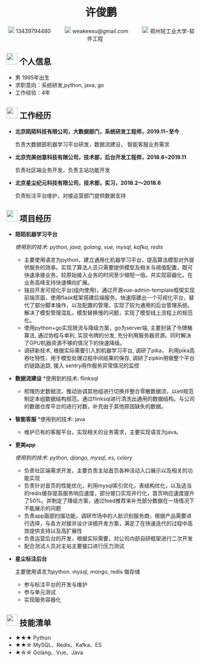  <center>
     <h1>许俊鹏</h1>
     <div>
         <span>
             <img src="assets/phone-solid.svg" width="18px">
             13439794480
             &emsp;&emsp;
         </span>
         <span>
             <img src="assets/envelope-solid.svg" width="18px">
             weakeexu@gmail.com
             &emsp;&emsp;
         </span>
         <span>
             <img src="assets/graduation-cap-solid.svg" width="18px">
             郑州轻工业大学-软件工程
              &emsp;&emsp;
         </span>
     </div>
 </center>

 ## <img src="assets/info-circle-solid.svg" width="30px"> 个人信息 

 - 男 1995年出生
 - 求职意向：系统研发,python, java, go
 - 工作经验：4年


## <img src="assets/briefcase-solid.svg" width="30px"> 工作经历

- **北京陌陌科技有限公司，大数据部门，系统研发工程师，2019.11~至今**

   负责大数据部机器学习平台研发，数据流建设， 智能客服业务需求


- **北京完美创意科技有限公司，技术部，后台开发工程师，2018.6~2019.11**

   负责社区端业务开发，负责主站功能开发


- **北京星尘纪元科技有限公司，技术部，实习，2018.2～2018.6**

   负责标注平台维护，对接运营部门提供数据支持

## <img src="assets/project-diagram-solid.svg" width="30px"> 项目经历

- **陌陌机器学习平台**

  *使用到的技术:  python, java, golang, vue, mysql, kafka, redis*

    - 主要使用语言为python，建立通用化机器学习平台，提高算法模型对外提供服务的效率。实现了算法人员只需要提供模型及相关与阈值配置，既可快速承接业务。较原始接入业务的时间至少缩短一倍。并实现容器化，在业务高峰支持快速横向扩展。
    - 独自开发可视化平台(组内使用)，通过开源vue-admin-template框架实现前端页面，使用flask框架搭建后端服务。快速搭建出一个可视化平台，替代了部分脚本操作，以及配置的管理，实现了较为通用的后台管理系统。
      解决了模型管理混乱，模型替换慢的问题，实现了模型线上流程上的规范化。
    - 使用python+go实现限流与降级方案，go为server端, 主要封装了令牌桶算法, 通过协程与单利, 实现令牌的分发, 充分利用服务器资源。同时解决了GPU机器资源不够的情况下的快速降级。
    - 调研新技术, 根据实际需要引入到机器学习平台, 调研了pika， 利用pika高吞吐特性，用于模型处理过程中间结果的保存, 调研了zipkin用做整个平台的链路追踪, 接入
sentry用作服务异常情况的监控

- **数据流建设**
  *使用到的技术: flinksql
    - 梳理历史数据流，推动协调其他组进行切换并整合零散数据流，以etl规范制定本组数据结构规范。通过flinksql进行清洗出通用的数据结构。与公司的数据仓库平台的进行对数，补充由于其他原因缺失的数据。

- **智能客服**
  *使用到的技术: java
    - 维护已有的客服平台，实现相关的业务需求，主要实现语言为java。


- **更美app**

  *使用到的技术:  python, django, mysql, es, celery*
    
    - 负责社区端需求开发，主要负责主站首页各种活动入口展示以及相关的功能实现
    - 负责针对首页的性能优化，利用mysql索引优化，表结构优化，以及适当的redis缓存提高服务响应速度，部分接口实现并行化，首页响应速度提升了50%。并制定了降级方案，通过feed推荐来补充部分数据在一场情况下不能展示的问题
    - 负责app面部扫描功能，调研市场中的人脸识别服务商，根据产品需要进行选择，与各方对接并设计详细开发方案，满足了在快速迭代的过程中高效提供支持以及高扩展性
    - 负责运营后台的开发，根据实际需要，对公司内部自研框架进行二次开发
    - 配合测试人员对主站主要接口进行压力测试


- **星尘标注后台**

    主要使用语言为python. mysql, mongo, redis 做存储
    
    - 参与标注平台的开发与维护
    - 参与单元测试
    - 实现服务容器化


## <img src="assets/tools-solid.svg" width="30px"> 技能清单

- ★★★ Python 
- ★★☆ MySQL、Redis、Kafka、ES
- ★☆☆ Golang、Vue、Java

